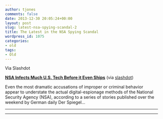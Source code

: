 ```yaml
---
author: tjones
comments: false
date: 2013-12-30 20:05:24+00:00
layout: post
slug: latest-nsa-spying-scandal-2
title: The Latest in the NSA Spying Scandal
wordpress_id: 1075
categories:
- old
tags:
- Old
---
```


Via Slashdot





 


 
[](http://s.tt/1UX26)[**NSA Infects Much U.S. Tech Before it Even Ships**](http://s.tt/1UX26) (via [slashdot](http://s.tt/1UX26))

 
Even the most dramatic accusations of improper or criminal behavior appear to understate the actual digital-espionage methods of the National Security Agency (NSA), according to a series of stories published over the weekend by German daily Der Spiegel…  


 


 









* * *



<!-- more -->



* * *





 



 


 

